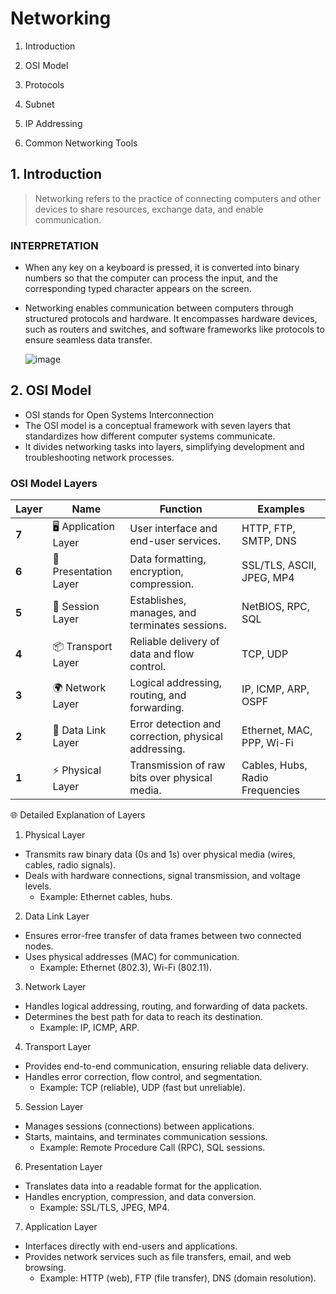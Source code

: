 # Networking

1. Introduction

2. OSI Model

3. Protocols

4. Subnet

5. IP Addressing

6. Common Networking Tools

## 1. Introduction

>  Networking refers to the practice of connecting computers and other devices to share resources, exchange data, and enable communication.
### INTERPRETATION 
* When any key on a keyboard is pressed, it is converted into binary numbers so that the computer can process the input, and the corresponding typed character appears on the screen.

* Networking enables communication between computers through structured protocols and hardware. It encompasses hardware devices, such as routers and switches, and software frameworks like protocols to ensure seamless data transfer.

   ![image](https://github.com/user-attachments/assets/0cd0d8c5-423b-4cd3-8ef6-d558285b50a0)
 ## 2. OSI Model

* OSI stands for Open Systems Interconnection
* The OSI model is a conceptual framework with seven layers that standardizes how different computer systems communicate.
* It divides networking tasks into layers, simplifying development and  troubleshooting network processes.
  
### OSI Model Layers
  
| **Layer** | **Name**              | **Function**                                     | **Examples**                          |
|-----------|-----------------------|--------------------------------------------------|---------------------------------------|
| **7**     | 🖥️ Application Layer  | User interface and end-user services.            | HTTP, FTP, SMTP, DNS                  |
| **6**     | 🎨 Presentation Layer | Data formatting, encryption, compression.        | SSL/TLS, ASCII, JPEG, MP4             |
| **5**     | 🔗 Session Layer      | Establishes, manages, and terminates sessions.   | NetBIOS, RPC, SQL                     |
| **4**     | 📦 Transport Layer    | Reliable delivery of data and flow control.      | TCP, UDP                              |
| **3**     | 🌍 Network Layer      | Logical addressing, routing, and forwarding.     | IP, ICMP, ARP, OSPF                   |
| **2**     | 🛜 Data Link Layer    | Error detection and correction, physical addressing. | Ethernet, MAC, PPP, Wi-Fi         |
| **1**     | ⚡ Physical Layer     | Transmission of raw bits over physical media.    | Cables, Hubs, Radio Frequencies       |

🌐 Detailed Explanation of Layers
1. Physical Layer
* Transmits raw binary data (0s and 1s) over physical media (wires, cables, radio signals).
* Deals with hardware connections, signal transmission, and voltage levels.
   * Example: Ethernet cables, hubs.

2. Data Link Layer
* Ensures error-free transfer of data frames between two connected nodes.
* Uses physical addresses (MAC) for communication.
    * Example: Ethernet (802.3), Wi-Fi (802.11).

3. Network Layer
* Handles logical addressing, routing, and forwarding of data packets.
* Determines the best path for data to reach its destination.
    * Example: IP, ICMP, ARP.

4. Transport Layer
* Provides end-to-end communication, ensuring reliable data delivery.
* Handles error correction, flow control, and segmentation.
    * Example: TCP (reliable), UDP (fast but unreliable).

5. Session Layer
* Manages sessions (connections) between applications.
* Starts, maintains, and terminates communication sessions.
    * Example: Remote Procedure Call (RPC), SQL sessions.

6. Presentation Layer
* Translates data into a readable format for the application.
* Handles encryption, compression, and data conversion.
    * Example: SSL/TLS, JPEG, MP4.

7. Application Layer
* Interfaces directly with end-users and applications.
* Provides network services such as file transfers, email, and web browsing.
    * Example: HTTP (web), FTP (file transfer), DNS (domain resolution).







